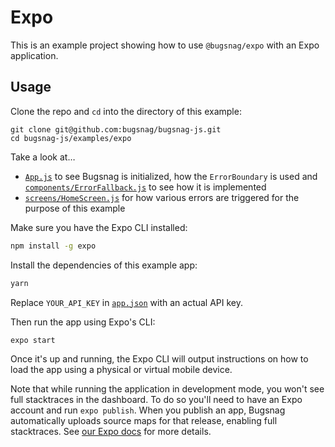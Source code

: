 # Expo

This is an example project showing how to use `@bugsnag/expo` with an Expo application.

## Usage

Clone the repo and `cd` into the directory of this example:

```
git clone git@github.com:bugsnag/bugsnag-js.git
cd bugsnag-js/examples/expo
```

Take a look at…
- [`App.js`](App.js) to see Bugsnag is initialized, how the `ErrorBoundary` is used and [`components/ErrorFallback.js`](components/ErrorFallback.js) to see how it is implemented
- [`screens/HomeScreen.js`](screens/HomeScreen.js) for how various errors are triggered for the purpose of this example

Make sure you have the Expo CLI installed:

```sh
npm install -g expo
```

Install the dependencies of this example app:

```sh
yarn
```

Replace `YOUR_API_KEY` in [`app.json`](app.json) with an actual API key.

Then run the app using Expo's CLI:

```sh
expo start
```

Once it's up and running, the Expo CLI will output instructions on how to load the app using a physical or virtual mobile device.

Note that while running the application in development mode, you won't see full stacktraces in the dashboard. To do so you'll need to have an Expo account and run `expo publish`. When you publish an app, Bugsnag automatically uploads source maps for that release, enabling full stacktraces. See [our Expo docs](https://docs.bugsnag.com/platforms/react-native/expo) for more details.
